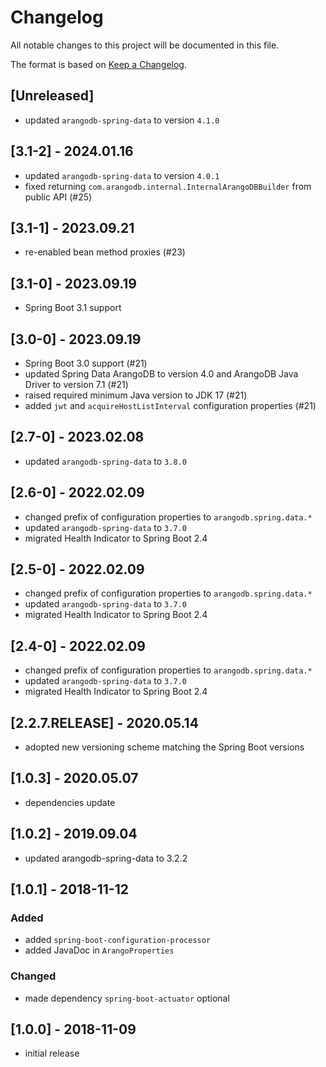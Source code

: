 # Changelog

All notable changes to this project will be documented in this file.

The format is based on [Keep a Changelog](http://keepachangelog.com/en/1.0.0/).

## [Unreleased]

- updated `arangodb-spring-data` to version `4.1.0`

## [3.1-2] - 2024.01.16

- updated `arangodb-spring-data` to version `4.0.1`
- fixed returning `com.arangodb.internal.InternalArangoDBBuilder` from public API (#25)

## [3.1-1] - 2023.09.21

- re-enabled bean method proxies (#23)

## [3.1-0] - 2023.09.19

- Spring Boot 3.1 support

## [3.0-0] - 2023.09.19

- Spring Boot 3.0 support (#21)
- updated Spring Data ArangoDB to version 4.0 and ArangoDB Java Driver to version 7.1 (#21)
- raised required minimum Java version to JDK 17 (#21)
- added `jwt` and `acquireHostListInterval` configuration properties (#21)

## [2.7-0] - 2023.02.08

- updated `arangodb-spring-data` to `3.8.0`

## [2.6-0] - 2022.02.09

- changed prefix of configuration properties to `arangodb.spring.data.*`
- updated `arangodb-spring-data` to `3.7.0`
- migrated Health Indicator to Spring Boot 2.4

## [2.5-0] - 2022.02.09

- changed prefix of configuration properties to `arangodb.spring.data.*`
- updated `arangodb-spring-data` to `3.7.0`
- migrated Health Indicator to Spring Boot 2.4

## [2.4-0] - 2022.02.09

- changed prefix of configuration properties to `arangodb.spring.data.*`
- updated `arangodb-spring-data` to `3.7.0`
- migrated Health Indicator to Spring Boot 2.4

## [2.2.7.RELEASE] - 2020.05.14

- adopted new versioning scheme matching the Spring Boot versions

## [1.0.3] - 2020.05.07

- dependencies update

## [1.0.2] - 2019.09.04

- updated arangodb-spring-data to 3.2.2

## [1.0.1] - 2018-11-12

### Added

- added `spring-boot-configuration-processor`
- added JavaDoc in `ArangoProperties`

### Changed

- made dependency `spring-boot-actuator` optional

## [1.0.0] - 2018-11-09

- initial release